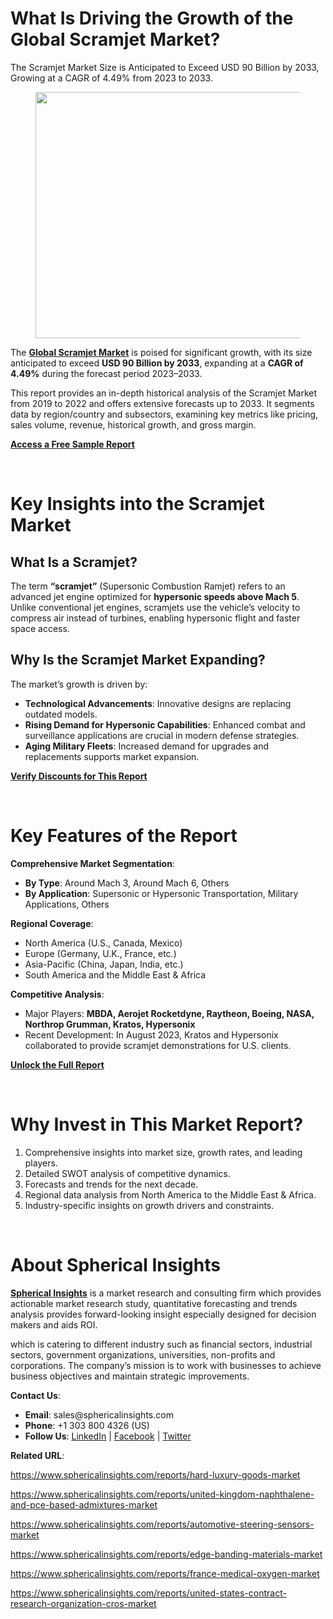 <h1 id="9bb2" class="pw-post-title fo fp fq bf fr fs ft fu fv fw fx fy fz ga gb gc gd ge gf gg gh gi gj gk gl gm gn go gp gq bk" data-testid="storyTitle" data-selectable-paragraph="">What Is Driving the Growth of the Global Scramjet Market?</h1>
<div class="fj fk fl fm fn">
<div class="ab cb">
<div class="ci bh ev ew ex ey">
<p id="11f1" class="pw-post-body-paragraph la lb fq lc b ld le lf lg lh li lj lk ll lm ln lo lp lq lr ls lt lu lv lw lx fj bk" data-selectable-paragraph="">The Scramjet Market Size is Anticipated to Exceed USD 90 Billion by 2033, Growing at a CAGR of 4.49% from 2023 to 2033.</p>
<figure class="mb mc md me mf mg ly lz paragraph-image">
<div class="mh mi ed mj bh mk" tabindex="0">
<div class="ly lz ma"><picture><source srcset="https://miro.medium.com/v2/resize:fit:640/format:webp/1*kBQVUTG-HYOUwqv-25OcXg.jpeg 640w, https://miro.medium.com/v2/resize:fit:720/format:webp/1*kBQVUTG-HYOUwqv-25OcXg.jpeg 720w, https://miro.medium.com/v2/resize:fit:750/format:webp/1*kBQVUTG-HYOUwqv-25OcXg.jpeg 750w, https://miro.medium.com/v2/resize:fit:786/format:webp/1*kBQVUTG-HYOUwqv-25OcXg.jpeg 786w, https://miro.medium.com/v2/resize:fit:828/format:webp/1*kBQVUTG-HYOUwqv-25OcXg.jpeg 828w, https://miro.medium.com/v2/resize:fit:1100/format:webp/1*kBQVUTG-HYOUwqv-25OcXg.jpeg 1100w, https://miro.medium.com/v2/resize:fit:1400/format:webp/1*kBQVUTG-HYOUwqv-25OcXg.jpeg 1400w" type="image/webp" sizes="(min-resolution: 4dppx) and (max-width: 700px) 50vw, (-webkit-min-device-pixel-ratio: 4) and (max-width: 700px) 50vw, (min-resolution: 3dppx) and (max-width: 700px) 67vw, (-webkit-min-device-pixel-ratio: 3) and (max-width: 700px) 65vw, (min-resolution: 2.5dppx) and (max-width: 700px) 80vw, (-webkit-min-device-pixel-ratio: 2.5) and (max-width: 700px) 80vw, (min-resolution: 2dppx) and (max-width: 700px) 100vw, (-webkit-min-device-pixel-ratio: 2) and (max-width: 700px) 100vw, 700px" /><source srcset="https://miro.medium.com/v2/resize:fit:640/1*kBQVUTG-HYOUwqv-25OcXg.jpeg 640w, https://miro.medium.com/v2/resize:fit:720/1*kBQVUTG-HYOUwqv-25OcXg.jpeg 720w, https://miro.medium.com/v2/resize:fit:750/1*kBQVUTG-HYOUwqv-25OcXg.jpeg 750w, https://miro.medium.com/v2/resize:fit:786/1*kBQVUTG-HYOUwqv-25OcXg.jpeg 786w, https://miro.medium.com/v2/resize:fit:828/1*kBQVUTG-HYOUwqv-25OcXg.jpeg 828w, https://miro.medium.com/v2/resize:fit:1100/1*kBQVUTG-HYOUwqv-25OcXg.jpeg 1100w, https://miro.medium.com/v2/resize:fit:1400/1*kBQVUTG-HYOUwqv-25OcXg.jpeg 1400w" sizes="(min-resolution: 4dppx) and (max-width: 700px) 50vw, (-webkit-min-device-pixel-ratio: 4) and (max-width: 700px) 50vw, (min-resolution: 3dppx) and (max-width: 700px) 67vw, (-webkit-min-device-pixel-ratio: 3) and (max-width: 700px) 65vw, (min-resolution: 2.5dppx) and (max-width: 700px) 80vw, (-webkit-min-device-pixel-ratio: 2.5) and (max-width: 700px) 80vw, (min-resolution: 2dppx) and (max-width: 700px) 100vw, (-webkit-min-device-pixel-ratio: 2) and (max-width: 700px) 100vw, 700px" data-testid="og" /><img class="bh ki ml c" src="https://miro.medium.com/v2/resize:fit:945/1*kBQVUTG-HYOUwqv-25OcXg.jpeg" alt="" width="700" height="394" /></picture></div>
</div>
</figure>
<p id="7ad4" class="pw-post-body-paragraph la lb fq lc b ld le lf lg lh li lj lk ll lm ln lo lp lq lr ls lt lu lv lw lx fj bk" data-selectable-paragraph="">The&nbsp;<a class="af mm" href="https://www.sphericalinsights.com/reports/scramjet-market" target="_blank" rel="noopener ugc nofollow"><strong class="lc fr">Global Scramjet Market</strong></a>&nbsp;is poised for significant growth, with its size anticipated to exceed&nbsp;<strong class="lc fr">USD 90 Billion by 2033</strong>, expanding at a&nbsp;<strong class="lc fr">CAGR of 4.49%</strong>&nbsp;during the forecast period 2023&ndash;2033.</p>
<p id="e62d" class="pw-post-body-paragraph la lb fq lc b ld le lf lg lh li lj lk ll lm ln lo lp lq lr ls lt lu lv lw lx fj bk" data-selectable-paragraph="">This report provides an in-depth historical analysis of the Scramjet Market from 2019 to 2022 and offers extensive forecasts up to 2033. It segments data by region/country and subsectors, examining key metrics like pricing, sales volume, revenue, historical growth, and gross margin.</p>
<p id="6829" class="pw-post-body-paragraph la lb fq lc b ld le lf lg lh li lj lk ll lm ln lo lp lq lr ls lt lu lv lw lx fj bk" data-selectable-paragraph=""><a class="af mm" href="https://www.sphericalinsights.com/request-sample/5349" target="_blank" rel="noopener ugc nofollow"><strong class="lc fr">Access a Free Sample Report</strong></a></p>
</div>
</div>
</div>
<div class="ab cb mn mo mp mq">&nbsp;</div>
<div class="fj fk fl fm fn">
<div class="ab cb">
<div class="ci bh ev ew ex ey">
<h1 id="ee92" class="mv mw fq bf mx my mz na nb nc nd ne nf ng nh ni nj nk nl nm nn no np nq nr ns bk" data-selectable-paragraph="">Key Insights into the Scramjet Market</h1>
<h2 id="7e68" class="nt mw fq bf mx nu nv nw nb nx ny nz nf ll oa ob oc lp od oe of lt og oh oi oj bk" data-selectable-paragraph="">What Is a Scramjet?</h2>
<p id="2ec9" class="pw-post-body-paragraph la lb fq lc b ld ok lf lg lh ol lj lk ll om ln lo lp on lr ls lt oo lv lw lx fj bk" data-selectable-paragraph="">The term&nbsp;<strong class="lc fr">&ldquo;scramjet&rdquo;</strong>&nbsp;(Supersonic Combustion Ramjet) refers to an advanced jet engine optimized for&nbsp;<strong class="lc fr">hypersonic speeds above Mach 5</strong>. Unlike conventional jet engines, scramjets use the vehicle&rsquo;s velocity to compress air instead of turbines, enabling hypersonic flight and faster space access.</p>
<h2 id="8d94" class="nt mw fq bf mx nu nv nw nb nx ny nz nf ll oa ob oc lp od oe of lt og oh oi oj bk" data-selectable-paragraph="">Why Is the Scramjet Market Expanding?</h2>
<p id="c675" class="pw-post-body-paragraph la lb fq lc b ld ok lf lg lh ol lj lk ll om ln lo lp on lr ls lt oo lv lw lx fj bk" data-selectable-paragraph="">The market&rsquo;s growth is driven by:</p>
<ul class="">
<li id="518b" class="la lb fq lc b ld le lf lg lh li lj lk ll lm ln lo lp lq lr ls lt lu lv lw lx op oq or bk" data-selectable-paragraph=""><strong class="lc fr">Technological Advancements</strong>: Innovative designs are replacing outdated models.</li>
<li id="6bfe" class="la lb fq lc b ld os lf lg lh ot lj lk ll ou ln lo lp ov lr ls lt ow lv lw lx op oq or bk" data-selectable-paragraph=""><strong class="lc fr">Rising Demand for Hypersonic Capabilities</strong>: Enhanced combat and surveillance applications are crucial in modern defense strategies.</li>
<li id="c94f" class="la lb fq lc b ld os lf lg lh ot lj lk ll ou ln lo lp ov lr ls lt ow lv lw lx op oq or bk" data-selectable-paragraph=""><strong class="lc fr">Aging Military Fleets</strong>: Increased demand for upgrades and replacements supports market expansion.</li>
</ul>
<p id="70c7" class="pw-post-body-paragraph la lb fq lc b ld le lf lg lh li lj lk ll lm ln lo lp lq lr ls lt lu lv lw lx fj bk" data-selectable-paragraph=""><a class="af mm" href="https://www.sphericalinsights.com/request-discount/5349" target="_blank" rel="noopener ugc nofollow"><strong class="lc fr">Verify Discounts for This Report</strong></a></p>
</div>
</div>
</div>
<div class="ab cb mn mo mp mq">&nbsp;</div>
<div class="fj fk fl fm fn">
<div class="ab cb">
<div class="ci bh ev ew ex ey">
<h1 id="e4c4" class="mv mw fq bf mx my mz na nb nc nd ne nf ng nh ni nj nk nl nm nn no np nq nr ns bk" data-selectable-paragraph="">Key Features of the Report</h1>
<p id="6336" class="pw-post-body-paragraph la lb fq lc b ld ok lf lg lh ol lj lk ll om ln lo lp on lr ls lt oo lv lw lx fj bk" data-selectable-paragraph=""><strong class="lc fr">Comprehensive Market Segmentation</strong>:</p>
<ul class="">
<li id="54aa" class="la lb fq lc b ld le lf lg lh li lj lk ll lm ln lo lp lq lr ls lt lu lv lw lx op oq or bk" data-selectable-paragraph=""><strong class="lc fr">By Type</strong>: Around Mach 3, Around Mach 6, Others</li>
<li id="0561" class="la lb fq lc b ld os lf lg lh ot lj lk ll ou ln lo lp ov lr ls lt ow lv lw lx op oq or bk" data-selectable-paragraph=""><strong class="lc fr">By Application</strong>: Supersonic or Hypersonic Transportation, Military Applications, Others</li>
</ul>
<p id="a404" class="pw-post-body-paragraph la lb fq lc b ld le lf lg lh li lj lk ll lm ln lo lp lq lr ls lt lu lv lw lx fj bk" data-selectable-paragraph=""><strong class="lc fr">Regional Coverage</strong>:</p>
<ul class="">
<li id="cab4" class="la lb fq lc b ld le lf lg lh li lj lk ll lm ln lo lp lq lr ls lt lu lv lw lx op oq or bk" data-selectable-paragraph="">North America (U.S., Canada, Mexico)</li>
<li id="b747" class="la lb fq lc b ld os lf lg lh ot lj lk ll ou ln lo lp ov lr ls lt ow lv lw lx op oq or bk" data-selectable-paragraph="">Europe (Germany, U.K., France, etc.)</li>
<li id="62da" class="la lb fq lc b ld os lf lg lh ot lj lk ll ou ln lo lp ov lr ls lt ow lv lw lx op oq or bk" data-selectable-paragraph="">Asia-Pacific (China, Japan, India, etc.)</li>
<li id="0f7e" class="la lb fq lc b ld os lf lg lh ot lj lk ll ou ln lo lp ov lr ls lt ow lv lw lx op oq or bk" data-selectable-paragraph="">South America and the Middle East &amp; Africa</li>
</ul>
<p id="0598" class="pw-post-body-paragraph la lb fq lc b ld le lf lg lh li lj lk ll lm ln lo lp lq lr ls lt lu lv lw lx fj bk" data-selectable-paragraph=""><strong class="lc fr">Competitive Analysis</strong>:</p>
<ul class="">
<li id="ca4f" class="la lb fq lc b ld le lf lg lh li lj lk ll lm ln lo lp lq lr ls lt lu lv lw lx op oq or bk" data-selectable-paragraph="">Major Players:&nbsp;<strong class="lc fr">MBDA, Aerojet Rocketdyne, Raytheon, Boeing, NASA, Northrop Grumman, Kratos, Hypersonix</strong></li>
<li id="7978" class="la lb fq lc b ld os lf lg lh ot lj lk ll ou ln lo lp ov lr ls lt ow lv lw lx op oq or bk" data-selectable-paragraph="">Recent Development: In August 2023, Kratos and Hypersonix collaborated to provide scramjet demonstrations for U.S. clients.</li>
</ul>
<p id="4970" class="pw-post-body-paragraph la lb fq lc b ld le lf lg lh li lj lk ll lm ln lo lp lq lr ls lt lu lv lw lx fj bk" data-selectable-paragraph=""><a class="af mm" href="https://www.sphericalinsights.com/reports/scramjet-market" target="_blank" rel="noopener ugc nofollow"><strong class="lc fr">Unlock the Full Report</strong></a></p>
</div>
</div>
</div>
<div class="ab cb mn mo mp mq">&nbsp;</div>
<div class="fj fk fl fm fn">
<div class="ab cb">
<div class="ci bh ev ew ex ey">
<h1 id="2cb9" class="mv mw fq bf mx my mz na nb nc nd ne nf ng nh ni nj nk nl nm nn no np nq nr ns bk" data-selectable-paragraph="">Why Invest in This Market Report?</h1>
<ol class="">
<li id="7afb" class="la lb fq lc b ld ok lf lg lh ol lj lk ll om ln lo lp on lr ls lt oo lv lw lx ox oq or bk" data-selectable-paragraph="">Comprehensive insights into market size, growth rates, and leading players.</li>
<li id="51cd" class="la lb fq lc b ld os lf lg lh ot lj lk ll ou ln lo lp ov lr ls lt ow lv lw lx ox oq or bk" data-selectable-paragraph="">Detailed SWOT analysis of competitive dynamics.</li>
<li id="0016" class="la lb fq lc b ld os lf lg lh ot lj lk ll ou ln lo lp ov lr ls lt ow lv lw lx ox oq or bk" data-selectable-paragraph="">Forecasts and trends for the next decade.</li>
<li id="07c3" class="la lb fq lc b ld os lf lg lh ot lj lk ll ou ln lo lp ov lr ls lt ow lv lw lx ox oq or bk" data-selectable-paragraph="">Regional data analysis from North America to the Middle East &amp; Africa.</li>
<li id="db0b" class="la lb fq lc b ld os lf lg lh ot lj lk ll ou ln lo lp ov lr ls lt ow lv lw lx ox oq or bk" data-selectable-paragraph="">Industry-specific insights on growth drivers and constraints.</li>
</ol>
</div>
</div>
</div>
<div class="ab cb mn mo mp mq">&nbsp;</div>
<div class="fj fk fl fm fn">
<div class="ab cb">
<div class="ci bh ev ew ex ey">
<h1 id="0647" class="mv mw fq bf mx my mz na nb nc nd ne nf ng nh ni nj nk nl nm nn no np nq nr ns bk" data-selectable-paragraph="">About Spherical Insights</h1>
<p id="e2a0" class="pw-post-body-paragraph la lb fq lc b ld ok lf lg lh ol lj lk ll om ln lo lp on lr ls lt oo lv lw lx fj bk" data-selectable-paragraph=""><a class="af mm" href="https://www.sphericalinsights.com/" target="_blank" rel="noopener ugc nofollow"><strong class="lc fr">Spherical Insights</strong></a>&nbsp;is a market research and consulting firm which provides actionable market research study, quantitative forecasting and trends analysis provides forward-looking insight especially designed for decision makers and aids ROI.</p>
<p id="f088" class="pw-post-body-paragraph la lb fq lc b ld le lf lg lh li lj lk ll lm ln lo lp lq lr ls lt lu lv lw lx fj bk" data-selectable-paragraph="">which is catering to different industry such as financial sectors, industrial sectors, government organizations, universities, non-profits and corporations. The company&rsquo;s mission is to work with businesses to achieve business objectives and maintain strategic improvements.</p>
<p id="6ea5" class="pw-post-body-paragraph la lb fq lc b ld le lf lg lh li lj lk ll lm ln lo lp lq lr ls lt lu lv lw lx fj bk" data-selectable-paragraph=""><strong class="lc fr">Contact Us</strong>:</p>
<ul class="">
<li id="536f" class="la lb fq lc b ld le lf lg lh li lj lk ll lm ln lo lp lq lr ls lt lu lv lw lx op oq or bk" data-selectable-paragraph=""><strong class="lc fr">Email</strong>: sales@sphericalinsights.com</li>
<li id="7574" class="la lb fq lc b ld os lf lg lh ot lj lk ll ou ln lo lp ov lr ls lt ow lv lw lx op oq or bk" data-selectable-paragraph=""><strong class="lc fr">Phone</strong>: +1 303 800 4326 (US)</li>
<li id="ddb0" class="la lb fq lc b ld os lf lg lh ot lj lk ll ou ln lo lp ov lr ls lt ow lv lw lx op oq or bk" data-selectable-paragraph=""><strong class="lc fr">Follow Us</strong>:&nbsp;<a class="af mm" href="https://www.linkedin.com/company/spherical-insight/" target="_blank" rel="noopener ugc nofollow">LinkedIn</a>&nbsp;|&nbsp;<a class="af mm" href="https://www.facebook.com/sphericalinsights22" target="_blank" rel="noopener ugc nofollow">Facebook</a>&nbsp;|&nbsp;<a class="af mm" href="https://twitter.com/SInsights_US" target="_blank" rel="noopener ugc nofollow">Twitter</a></li>
</ul>
<p id="2018" class="pw-post-body-paragraph la lb fq lc b ld le lf lg lh li lj lk ll lm ln lo lp lq lr ls lt lu lv lw lx fj bk" data-selectable-paragraph=""><strong class="lc fr">Related URL</strong>:</p>
<p id="3e1d" class="pw-post-body-paragraph la lb fq lc b ld le lf lg lh li lj lk ll lm ln lo lp lq lr ls lt lu lv lw lx fj bk" data-selectable-paragraph=""><a class="af mm" href="https://www.sphericalinsights.com/reports/hard-luxury-goods-market" target="_blank" rel="noopener ugc nofollow">https://www.sphericalinsights.com/reports/hard-luxury-goods-market</a></p>
<p id="1470" class="pw-post-body-paragraph la lb fq lc b ld le lf lg lh li lj lk ll lm ln lo lp lq lr ls lt lu lv lw lx fj bk" data-selectable-paragraph=""><a class="af mm" href="https://www.sphericalinsights.com/reports/united-kingdom-naphthalene-and-pce-based-admixtures-market" target="_blank" rel="noopener ugc nofollow">https://www.sphericalinsights.com/reports/united-kingdom-naphthalene-and-pce-based-admixtures-market</a></p>
<p id="6edf" class="pw-post-body-paragraph la lb fq lc b ld le lf lg lh li lj lk ll lm ln lo lp lq lr ls lt lu lv lw lx fj bk" data-selectable-paragraph=""><a class="af mm" href="https://www.sphericalinsights.com/reports/automotive-steering-sensors-market" target="_blank" rel="noopener ugc nofollow">https://www.sphericalinsights.com/reports/automotive-steering-sensors-market</a></p>
<p id="7c2f" class="pw-post-body-paragraph la lb fq lc b ld le lf lg lh li lj lk ll lm ln lo lp lq lr ls lt lu lv lw lx fj bk" data-selectable-paragraph=""><a class="af mm" href="https://www.sphericalinsights.com/reports/edge-banding-materials-market" target="_blank" rel="noopener ugc nofollow">https://www.sphericalinsights.com/reports/edge-banding-materials-market</a></p>
<p id="bbd6" class="pw-post-body-paragraph la lb fq lc b ld le lf lg lh li lj lk ll lm ln lo lp lq lr ls lt lu lv lw lx fj bk" data-selectable-paragraph=""><a class="af mm" href="https://www.sphericalinsights.com/reports/france-medical-oxygen-market" target="_blank" rel="noopener ugc nofollow">https://www.sphericalinsights.com/reports/france-medical-oxygen-market</a></p>
<p id="19c5" class="pw-post-body-paragraph la lb fq lc b ld le lf lg lh li lj lk ll lm ln lo lp lq lr ls lt lu lv lw lx fj bk" data-selectable-paragraph=""><a class="af mm" href="https://www.sphericalinsights.com/reports/united-states-contract-research-organization-cros-market" target="_blank" rel="noopener ugc nofollow">https://www.sphericalinsights.com/reports/united-states-contract-research-organization-cros-market</a></p>
</div>
</div>
</div>
